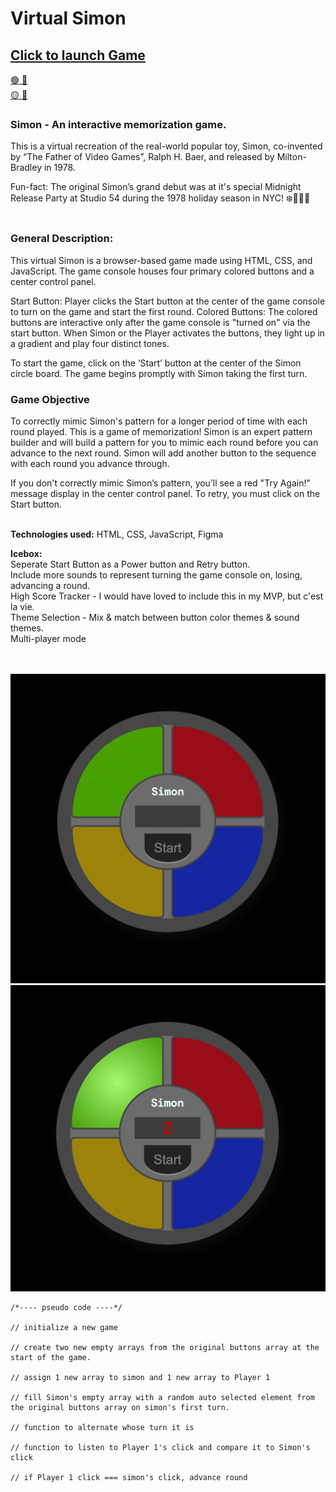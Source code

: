 # Virtual Simon

## [Click to launch Game](https://siguejessy.github.io/sei-project-1/)<br>

[🟢 🔴<br>
🟡 🔵<br>](https://siguejessy.github.io/virtual-simon/)

### Simon - An interactive memorization game.

This is a virtual recreation of the real-world popular toy, Simon, co-invented by “The Father of Video Games”, Ralph H. Baer, and released by Milton-Bradley in 1978.

Fun-fact: The original Simon’s grand debut was at it's special Midnight Release Party at Studio 54 during the 1978 holiday season in NYC! ❄️💃🏼🪩
</br></br>

### General Description:

This virtual Simon is a browser-based game made using HTML, CSS, and JavaScript. The game console houses four primary colored buttons and a center control panel.

Start Button: Player clicks the Start button at the center of the game console to turn on the game and start the first round.
Colored Buttons: The colored buttons are interactive only after the game console is "turned on" via the start button. When Simon or the Player activates the buttons, they light up in a gradient and play four distinct tones.

To start the game, click on the ‘Start’ button at the center of the Simon circle board. The game begins promptly with Simon taking the first turn.

### Game Objective

To correctly mimic Simon's pattern for a longer period of time with each round played.
This is a game of memorization! Simon is an expert pattern builder and will build a pattern for you to mimic each round before you can advance to the next round. Simon will add another button to the sequence with each round you advance through.

If you don't correctly mimic Simon’s pattern, you’ll see a red "Try Again!" message display in the center control panel. To retry, you must click on the Start button.
</br></br>

**Technologies used:**
HTML, CSS, JavaScript, Figma

**Icebox:**<br>
Seperate Start Button as a Power button and Retry button.<br>
Include more sounds to represent turning the game console on, losing, advancing a round.<br>
High Score Tracker - I would have loved to include this in my MVP, but c'est la vie.<br>
Theme Selection - Mix & match between button color themes & sound themes.<br>
Multi-player mode<br>
</br></br>

![image](/assets/images/Simon%20SS1.png)
![image](/assets/images/Simon%20SS2.png)

```
/*---- pseudo code ----*/

// initialize a new game

// create two new empty arrays from the original buttons array at the start of the game.

// assign 1 new array to simon and 1 new array to Player 1

// fill Simon's empty array with a random auto selected element from the original buttons array on simon's first turn.

// function to alternate whose turn it is

// function to listen to Player 1's click and compare it to Simon's click

// if Player 1 click === simon's click, advance round
```
